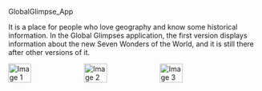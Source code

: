 GlobalGlimpse_App

It is a place for people who love geography and know some historical information. In the Global Glimpses application, the first version displays information about the new Seven Wonders of the World, and it is still there after other versions of it.

<div style="display: flex;">
     <img src="https://github.com/Absattar22/Global_Glimpse/assets/116181912/20f0c59c-e670-4d12-86f2-5f715ac71c89" alt="Image 1" style="width: 30%;">
     <img src="https://github.com/Absattar22/Global_Glimpse/assets/116181912/c489187e-bf3f-4999-9725-d58d710b61e8" alt="Image 2" style="width: 30%;">
     <img src="https://github.com/Absattar22/Global_Glimpse/assets/116181912/e7a41331-a89f-459e-8cf1-379f4dbea360" alt="Image 3" style="width: 30%;">

</div>
